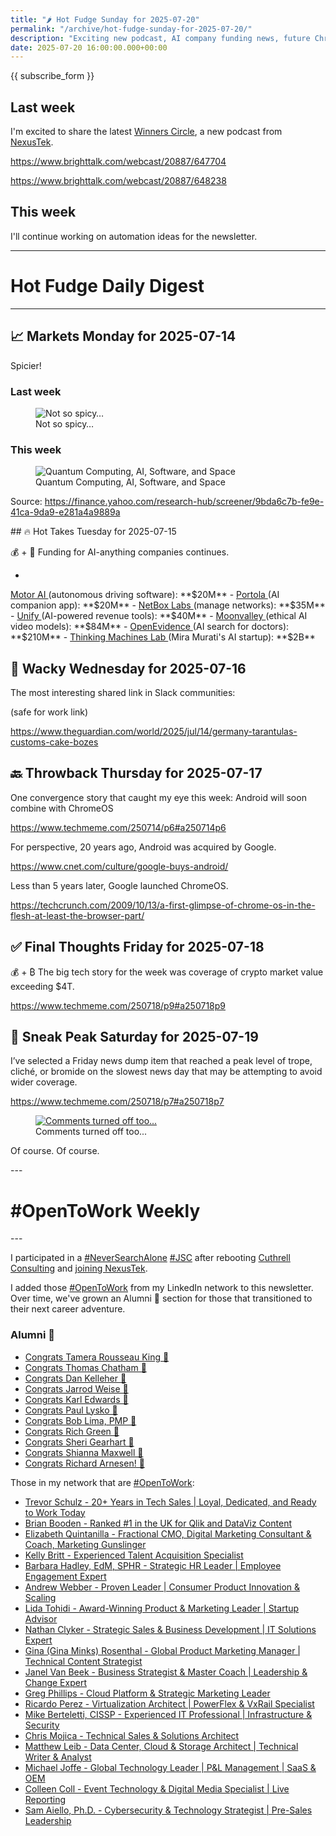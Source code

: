 ```yaml
---
title: "🌶️ Hot Fudge Sunday for 2025-07-20"
permalink: "/archive/hot-fudge-sunday-for-2025-07-20/"
description: "Exciting new podcast, AI company funding news, future ChromeOS & Android merge, and the crypto market's big moment"
date: 2025-07-20 16:00:00.000+00:00
---
```


{{ subscribe_form }}

## Last week

I'm excited to share the latest [Winners Circle](https://www.brighttalk.com/channel/20887), a new podcast from [NexusTek](https://nexustek.com).

https://www.brighttalk.com/webcast/20887/647704

https://www.brighttalk.com/webcast/20887/648238

## This week

I'll continue working on automation ideas for the newsletter.

---
   
# Hot Fudge Daily Digest
   
---
## 📈 Markets Monday for 2025-07-14
<p>
 Spicier!
</p>
<h3>
 <strong>
  Last
 </strong>
 week
</h3>
<figure>
 <img alt="Not so spicy…" draggable="false" src="https://assets.buttondown.email/images/48b3c25b-b488-46ca-b829-7697e1dfbe5c.png?w=960&amp;fit=max"/>
 <figcaption>
  Not so spicy…
 </figcaption>
</figure>
<h3>
 This week
</h3>
<figure>
 <img alt="Quantum Computing, AI, Software, and Space" draggable="false" src="https://assets.buttondown.email/images/2d11e585-bd17-49cc-983d-85cee9c65881.png?w=960&amp;fit=max"/>
 <figcaption>
  Quantum Computing, AI, Software, and Space
 </figcaption>
</figure>
<p>
 Source:
 <a href="https://finance.yahoo.com/research-hub/screener/9bda6c7b-fe9e-41ca-9da9-e281a4a9889a" rel="noopener noreferrer nofollow" target="_blank">
  https://finance.yahoo.com/research-hub/screener/9bda6c7b-fe9e-41ca-9da9-e281a4a9889a
 </a>
</p>
<p>
</p>
<p>
</p>
## 🔥 Hot Takes Tuesday for 2025-07-15
 
💰 + 🤖 Funding for AI-anything companies continues.

-
<a href="https://www.techmeme.com/250714/p36#a250714p36">
 Motor AI
</a>
(autonomous driving software): **$20M**
-
<a href="https://www.techmeme.com/250713/p8#a250713p8">
 Portola
</a>
(AI companion app): **$20M**
-
<a href="https://www.techmeme.com/250714/p27#a250714p27">
 NetBox Labs
</a>
(manage networks): **$35M**
-
<a href="https://www.techmeme.com/250715/p27#a250715p27">
 Unify
</a>
(AI-powered revenue tools): **$40M**
-
<a href="https://www.techmeme.com/250714/p14#a250714p14">
 Moonvalley
</a>
(ethical AI video models): **$84M**
-
<a href="https://www.techmeme.com/250715/p17#a250715p17">
 OpenEvidence
</a>
(AI search for doctors): **$210M**
-
<a href="https://www.techmeme.com/250715/p18#a250715p18">
 Thinking Machines Lab
</a>
(Mira Murati's AI startup): **$2B**
   
## 🤪 Wacky Wednesday for 2025-07-16
 
The most interesting shared link in Slack communities:

(safe for work link)

https://www.theguardian.com/world/2025/jul/14/germany-tarantulas-customs-cake-bozes
   
## 🔙 Throwback Thursday for 2025-07-17
 
One convergence story that caught my eye this week: Android will soon combine with ChromeOS

https://www.techmeme.com/250714/p6#a250714p6

For perspective, 20 years ago, Android was acquired by Google.

https://www.cnet.com/culture/google-buys-android/

Less than 5 years later, Google launched ChromeOS.

https://techcrunch.com/2009/10/13/a-first-glimpse-of-chrome-os-in-the-flesh-at-least-the-browser-part/


   
## ✅ Final Thoughts Friday for 2025-07-18
 
💰 + ₿ The big tech story for the week was coverage of crypto market value exceeding $4T.

https://www.techmeme.com/250718/p9#a250718p9







   
## 🔮 Sneak Peak Saturday for 2025-07-19
<p>
 I’ve selected a Friday news dump item that reached a peak level of trope, cliché, or bromide on the slowest news day that may be attempting to avoid wider coverage.
</p>
<p>
 <a href="https://www.techmeme.com/250718/p7#a250718p7" rel="noopener noreferrer nofollow" target="_blank">
  https://www.techmeme.com/250718/p7#a250718p7
 </a>
</p>
<figure>
 <a href="https://www.linkedin.com/posts/joel-kaplan-63905618_europe-is-heading-down-the-wrong-path-on-activity-7351928745668055042-XuF7/" rel="noopener noreferrer" target="_blank">
  <img alt="Comments turned off too..." draggable="false" src="https://assets.buttondown.email/images/607f58cd-cae8-482e-9ba3-0a69475d6c32.png?w=960&amp;fit=max"/>
 </a>
 <figcaption>
  Comments turned off too...
 </figcaption>
</figure>
<p>
 Of course. Of course.
</p>
---
<h1 data-pm-slice="1 3 []">
 #OpenToWork Weekly
</h1>
---

I participated in a [#NeverSearchAlone](https://www.youtube.com/watch?v=OH3nzRdwYPA) [#JSC](https://www.phyl.org/jsc) after rebooting [Cuthrell Consulting](https://cuthrell.consulting) and [joining NexusTek](https://cuthrell.consulting/blog/jay-cuthrell-joins-nexustek/).

I added those [#OpenToWork](https://www.linkedin.com/search/results/content/?keywords=%23OpenToWork&amp;origin=FACETED_SEARCH&amp;postedBy=%5B%22first%22%5D&amp;sid=TbC&amp;sortBy=%22date_posted%22) from my LinkedIn network to this newsletter. Over time, we've grown an Alumni 🎉 section for those that transitioned to their next career adventure.

### Alumni 🎉

- [Congrats Tamera Rousseau King 🎉](https://www.linkedin.com/posts/activity-7343345962272120833-RNuK?utm_source=share&amp;utm_medium=member_desktop&amp;rcm=ACoAACk1T7oBu6QkP2p3bHgknv3R55ktER0dzqc)
- [Congrats Thomas Chatham 🎉](https://www.linkedin.com/in/thomaschatham/)
- [Congrats Dan Kelleher 🎉](https://www.linkedin.com/in/kelleherdan/)
- [Congrats Jarrod Weise 🎉](https://www.linkedin.com/posts/jarrodweise_thechargeahead-electricvehicles-innovation-activity-7325543362621509632-t5Oy?utm_source=share&amp;utm_medium=member_desktop&amp;rcm=ACoAACk1T7oBu6QkP2p3bHgknv3R55ktER0dzqc)
- [Congrats Karl Edwards 🎉](https://www.linkedin.com/posts/edwardskarl_im-happy-to-share-that-im-starting-a-new-activity-7323502970120138752-SLA-?utm_source=share&amp;utm_medium=member_desktop&amp;rcm=ACoAACk1T7oBu6QkP2p3bHgknv3R55ktER0dzqc)
- [Congrats Paul Lysko 🎉](https://www.linkedin.com/posts/paullysko_hellyeah-activity-7315070360708603905-ZDc_?utm_source=share&amp;utm_medium=member_desktop&amp;rcm=ACoAACk1T7oBu6QkP2p3bHgknv3R55ktER0dzqc)
- [Congrats Bob Lima, PMP 🎉](https://www.linkedin.com/posts/limarobert_im-happy-to-share-that-im-starting-a-new-activity-7315167863147769856-Tsk-?utm_source=share&amp;utm_medium=member_desktop&amp;rcm=ACoAACk1T7oBu6QkP2p3bHgknv3R55ktER0dzqc)
- [Congrats Rich Green 🎉](https://www.linkedin.com/posts/rich-green-5304804_im-happy-to-share-that-im-starting-a-new-activity-7312272227184324608-HmZN?utm_source=share&amp;utm_medium=member_desktop&amp;rcm=ACoAACk1T7oBu6QkP2p3bHgknv3R55ktER0dzqc)
- [Congrats Sheri Gearhart 🎉](https://www.linkedin.com/posts/sheri-gearhart_im-happy-to-share-that-im-starting-a-new-activity-7314986352909983745-VKzo?utm_source=share&amp;utm_medium=member_desktop&amp;rcm=ACoAACk1T7oBu6QkP2p3bHgknv3R55ktER0dzqc)
- [Congrats Shianna Maxwell 🎉](https://www.linkedin.com/posts/shiannamaxwell_im-happy-to-share-that-im-starting-a-new-activity-7302404919678902272-FHRz?utm_source=share&amp;utm_medium=member_desktop&amp;rcm=ACoAACk1T7oBu6QkP2p3bHgknv3R55ktER0dzqc)
- [Congrats Richard Arnesen! 🎉](https://www.linkedin.com/posts/richard-arnesen_im-happy-to-share-that-im-starting-a-new-activity-7290099022084616192-QjYm?utm_source=share&amp;utm_medium=member_desktop)

Those in my network that are [#OpenToWork](https://www.linkedin.com/search/results/content/?keywords=%23OpenToWork&amp;origin=FACETED_SEARCH&amp;postedBy=%5B%22first%22%5D&amp;sid=TbC&amp;sortBy=%22date_posted%22):

- [Trevor Schulz - 20+ Years in Tech Sales | Loyal, Dedicated, and Ready to Work Today](https://www.linkedin.com/in/trevorschulz/)
- [Brian Booden - Ranked #1 in the UK for Qlik and DataViz Content](https://www.linkedin.com/in/qlikluminary/)
- [Elizabeth Quintanilla - Fractional CMO, Digital Marketing Consultant &amp; Coach, Marketing Gunslinger](https://www.linkedin.com/in/elizabethquintanilla/)
- [Kelly Britt - Experienced Talent Acquisition Specialist](https://www.linkedin.com/in/kelly-britt/)
- [Barbara Hadley, EdM, SPHR - Strategic HR Leader | Employee Engagement Expert](https://www.linkedin.com/in/barbarahadleyhrleader/)
- [Andrew Webber - Proven Leader | Consumer Product Innovation &amp; Scaling](https://www.linkedin.com/in/andrewwebber/)
- [Lida Tohidi - Award-Winning Product &amp; Marketing Leader | Startup Advisor](https://www.linkedin.com/in/lidatohidi/)
- [Nathan Clyker - Strategic Sales &amp; Business Development | IT Solutions Expert](https://www.linkedin.com/in/nathan-clyker/)
- [Gina (Gina Minks) Rosenthal - Global Product Marketing Manager | Technical Content Strategist](https://www.linkedin.com/in/gminks/)
- [Janel Van Beek - Business Strategist &amp; Master Coach | Leadership &amp; Change Expert](https://www.linkedin.com/in/janellanzadbafrancievanwirkus220/)
- [Greg Phillips - Cloud Platform &amp; Strategic Marketing Leader](https://www.linkedin.com/in/gregaphillips/)
- [Ricardo Perez - Virtualization Architect | PowerFlex &amp; VxRail Specialist](https://www.linkedin.com/in/ricardo-perez-atx)
- [Mike Berteletti, CISSP - Experienced IT Professional | Infrastructure &amp; Security](https://www.linkedin.com/in/mike-berteletti-cissp/)
- [Chris Mojica - Technical Sales &amp; Solutions Architect](https://www.linkedin.com/in/pcmojica/)
- [Matthew Leib - Data Center, Cloud &amp; Storage Architect | Technical Writer &amp; Analyst](https://www.linkedin.com/in/matthewleib/)
- [Michael Joffe - Global Technology Leader | P&amp;L Management | SaaS &amp; OEM](https://www.linkedin.com/in/joffemichael/)
- [Colleen Coll - Event Technology &amp; Digital Media Specialist | Live Reporting](https://www.linkedin.com/in/colleen-coll-b971505/)
- [Sam Aiello, Ph.D. - Cybersecurity &amp; Technology Strategist | Pre-Sales Leadership](https://www.linkedin.com/in/samaiello/)
